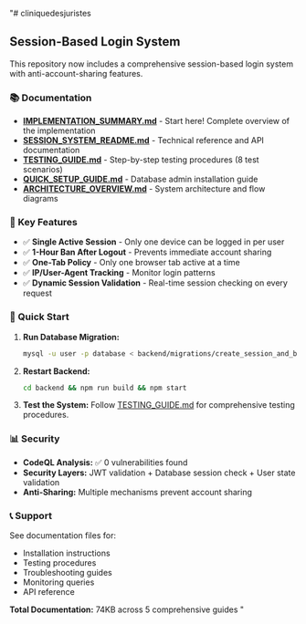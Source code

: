 "# cliniquedesjuristes

## Session-Based Login System

This repository now includes a comprehensive session-based login system with anti-account-sharing features.

### 📚 Documentation

- **[IMPLEMENTATION_SUMMARY.md](IMPLEMENTATION_SUMMARY.md)** - Start here! Complete overview of the implementation
- **[SESSION_SYSTEM_README.md](SESSION_SYSTEM_README.md)** - Technical reference and API documentation
- **[TESTING_GUIDE.md](TESTING_GUIDE.md)** - Step-by-step testing procedures (8 test scenarios)
- **[QUICK_SETUP_GUIDE.md](QUICK_SETUP_GUIDE.md)** - Database admin installation guide
- **[ARCHITECTURE_OVERVIEW.md](ARCHITECTURE_OVERVIEW.md)** - System architecture and flow diagrams

### 🎯 Key Features

- ✅ **Single Active Session** - Only one device can be logged in per user
- ✅ **1-Hour Ban After Logout** - Prevents immediate account sharing
- ✅ **One-Tab Policy** - Only one browser tab active at a time
- ✅ **IP/User-Agent Tracking** - Monitor login patterns
- ✅ **Dynamic Session Validation** - Real-time session checking on every request

### 🚀 Quick Start

1. **Run Database Migration:**
   ```bash
   mysql -u user -p database < backend/migrations/create_session_and_ban_tables.sql
   ```

2. **Restart Backend:**
   ```bash
   cd backend && npm run build && npm start
   ```

3. **Test the System:**
   Follow [TESTING_GUIDE.md](TESTING_GUIDE.md) for comprehensive testing procedures.

### 📊 Security

- **CodeQL Analysis:** ✅ 0 vulnerabilities found
- **Security Layers:** JWT validation + Database session check + User state validation
- **Anti-Sharing:** Multiple mechanisms prevent account sharing

### 📞 Support

See documentation files for:
- Installation instructions
- Testing procedures
- Troubleshooting guides
- Monitoring queries
- API reference

**Total Documentation:** 74KB across 5 comprehensive guides
" 
